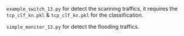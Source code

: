 ```example_switch_13.py``` for detect the scanning traffics, it requires the ```tcp_clf_kn.pkl``` & ```tcp_clf_kn.pkl``` for the classification.

```simple_monitor_13.py``` for detect the flooding traffics.
